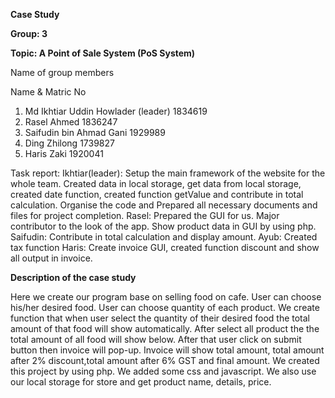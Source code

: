 **Case Study**

**Group: 3**

**Topic: A Point of Sale System (PoS System)**

Name of group members

Name & Matric No

1. Md Ikhtiar Uddin Howlader (leader)	1834619
2. Rasel Ahmed	1836247
3. Saifudin bin Ahmad Gani	1929989
4. Ding Zhilong	1739827
5. Haris Zaki	1920041

Task report:
Ikhtiar(leader): Setup the main framework of the website for the whole team. Created data in local storage, get data from local storage, created date function, created function getValue and contribute in total calculation. Organise the code and Prepared all necessary documents and files for project completion.
Rasel: Prepared the GUI for us. Major contributor to the look of the app. Show product data in GUI by using php.
Saifudin: Contribute in total calculation and display amount.
Ayub: Created tax function
Haris: Create invoice GUI, created function discount and show all output in invoice.

**Description of the case study**

Here we create our program base on selling food on cafe. User can choose his/her desired food. User can choose quantity of each product. We create function that when user select the quantity of their desired food the total amount of that food will show automatically. After select all product the the total amount of all food will show below. After that user click on submit button then invoice will pop-up. Invoice will show total amount, total amount after 2% discount,total amount after 6% GST and final amount.
We created this project by using php. We added some css and javascript. We also use our local storage for store and get product name, details, price. 
